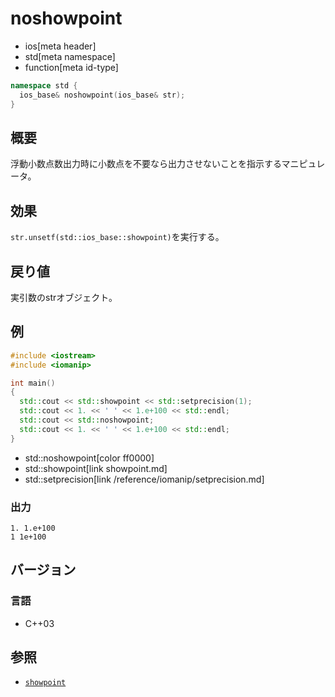 # noshowpoint
* ios[meta header]
* std[meta namespace]
* function[meta id-type]

```cpp
namespace std {
  ios_base& noshowpoint(ios_base& str);
}
```

## 概要
浮動小数点数出力時に小数点を不要なら出力させないことを指示するマニピュレータ。

## 効果
`str.unsetf(std::ios_base::showpoint)`を実行する。

## 戻り値
実引数のstrオブジェクト。

## 例
```cpp
#include <iostream>
#include <iomanip>

int main()
{
  std::cout << std::showpoint << std::setprecision(1);
  std::cout << 1. << ' ' << 1.e+100 << std::endl;
  std::cout << std::noshowpoint;
  std::cout << 1. << ' ' << 1.e+100 << std::endl;
}
```
* std::noshowpoint[color ff0000]
* std::showpoint[link showpoint.md]
* std::setprecision[link /reference/iomanip/setprecision.md]

### 出力
```
1. 1.e+100
1 1e+100
```

## バージョン
### 言語
- C++03

## 参照
- [`showpoint`](showpoint.md)

